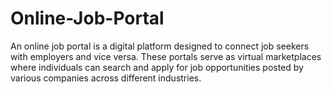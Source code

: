 # Online-Job-Portal
An online job portal is a digital platform designed to connect job seekers with employers and vice versa. These portals serve as virtual marketplaces where individuals can search and apply for job opportunities posted by various companies across different industries.
